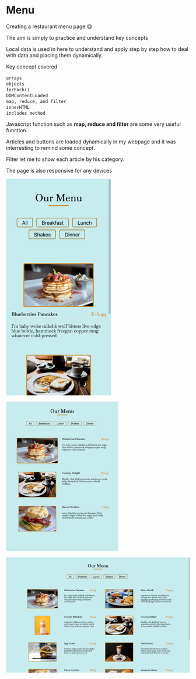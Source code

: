 # Menu

Creating a restaurant menu page 😋

The aim is simply to practice and understand key concepts

Local data is used in here to understand and apply step by step how to deal with data and placing them dynamically.

Key concept covered 

    arrays
    objects
    forEach()
    DOMContentLoaded
    map, reduce, and filter
    innerHTML
    includes method

Javascript function such as **map, reduce and filter** are some very useful function.

Articles and buttons are loaded dynamically in my webpage and it was interresting to remind some concept.

Filter let me to show each article by his category.

The page is also responsive for any devices

![mobile version](./views/mobile-view.png)

![ipad version](./views/ipad-view.png)

![laptop version](./views/laptop-view.png)
